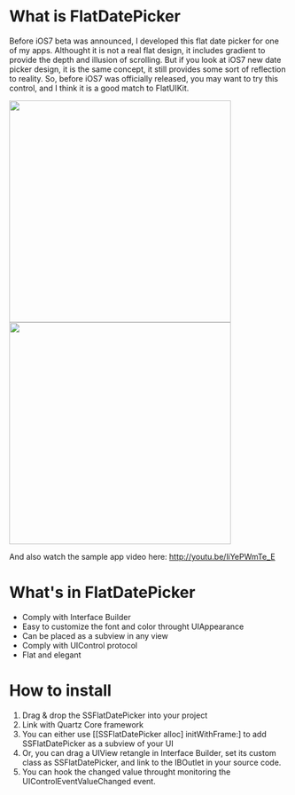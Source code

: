 # What is FlatDatePicker

Before iOS7 beta was announced, I developed this flat date picker for one of my apps. Althought it is not a real flat design, it includes gradient to provide the depth and illusion of scrolling. But if you look at iOS7 new date picker design, it is the same concept, it still provides some sort of reflection to reality. So, before iOS7 was officially released, you may want to try this control, and I think it is a good match to FlatUIKit. 

<img src="http://f.cl.ly/items/3B2Y3N2v2Z0l1D3U2O2l/date.png" width="400"/>
<img src="http://f.cl.ly/items/0b1s0K3n3f210P110d2L/time.png" width="400"/>

And also watch the sample app video here: http://youtu.be/liYePWmTe_E

# What's in FlatDatePicker

* Comply with Interface Builder
* Easy to customize the font and color throught UIAppearance
* Can be placed as a subview in any view
* Comply with UIControl protocol
* Flat and elegant

# How to install

1. Drag & drop the SSFlatDatePicker into your project
2. Link with Quartz Core framework
3. You can either use [[SSFlatDatePicker alloc] initWithFrame:] to add SSFlatDatePicker as a subview of your UI
4. Or, you can drag a UIView retangle in Interface Builder, set its custom class as SSFlatDatePicker, and link to the IBOutlet in your source code. 
5. You can hook the changed value throught monitoring the UIControlEventValueChanged event. 

